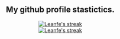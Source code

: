 
<h2 align="center">My github profile stastictics.</h2>

  <p align="center">
    <a href="https://github.com/Leanfe">
        <img title="Leanfe stats" alt="Leanfe's streak" src="https://github-readme-streak-stats.herokuapp.com/?user=Leanfe&theme=dark&hide_border=true&stroke=f53b3b"/>
    </a>
  <br>
    <a href="https://github.com/Leanfe">
        <img title="Leanfe stats" alt="Leanfe's streak" src="https://github-readme-stats.vercel.app/api?username=Leanfe&show_icons=true&theme=transparent"/>
    </a>
</p><br>



